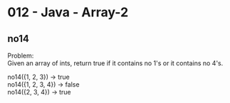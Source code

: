 012 - Java - Array-2
=====================

no14
----------

Problem:  
Given an array of ints, return true if it contains no 1's or it contains no 4's. 
>
no14({1, 2, 3}) → true  
no14({1, 2, 3, 4}) → false  
no14({2, 3, 4}) → true  